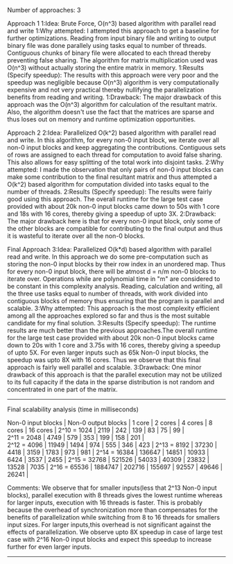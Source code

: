 Number of approaches: 3

Approach 1
1:Idea: Brute Force, O(n^3) based algorithm with parallel read and write
1:Why attempted: I attempted this approach to get a baseline for further optimizations. Reading from input binary 
file and writing to output binary file was done parallely using tasks equal to number of threads. Contiguous chunks 
of binary file were allocated to each thread thereby preventing false sharing. The algorithm for matrix multiplication
used was O(n^3) without actually storing the entire matrix in memory. 
1:Results (Specify speedup): The results with this approach were very poor and the speedup was negligible because O(n^3)
algorithm is very computationally expensive and not very practical thereby nullifying the parallelization benefits from 
reading and writing. 
1:Drawback: The major drawback of this approach was the O(n^3) algorithm for calculation of the resultant matrix.
Also, the algorithm doesn't use the fact that the matrices are sparse and thus loses out on memory and runtime 
optimization opportunities.


Approach 2
2:Idea: Parallelized O(k^2) based algorithm with parallel read and write. In this algorithm, for every non-0 input 
block, we iterate over all non-0 input blocks and keep aggregating the contributions. Contiguous sets of rows are 
assigned to each thread for computation to avoid false sharing. This also allows for easy splitting of the total 
work into disjoint tasks.
2:Why attempted: I made the observation that only pairs of non-0 input blocks can make some contribution to the final 
resultant matrix and thus attempted a O(k^2) based algorithm for computation divided into tasks equal to the number 
of threads. 
2:Results (Specify speedup): The results were fairly good using this approach. The overall runtime for the large test 
case provided with about 20k non-0 input blocks came down to 50s with 1 core and 18s with 16 cores, thereby giving a 
speedup of upto 3X.
2:Drawback: The major drawback here is that for every non-0 input block, only some of the other blocks are compatible 
for contributing to the final output and thus it is wasteful to iterate over all the non-0 blocks.

Final Approach
3:Idea: Parallelized O(k*d) based algorithm with parallel read and write. In this approach we do some pre-computation 
such as storing the non-0 input blocks by their row index in an unordered map. Thus for every non-0 input block, 
there will be atmost d = n/m non-0 blocks to iterate over. Operations while are polynomial time in "m" are considered 
to be constant in this complexity analysis. Reading, calculation and writing, all the three use tasks equal to number 
of threads, with work divided into contiguous blocks of memory thus ensuring that the program is parallel and scalable.
3:Why attempted: This approach is the most complexity efficient among all the approaches explored so far and thus is 
the most suitable candidate for my final solution.
3:Results (Specify speedup): The runtime results are much better than the previous approaches.The overall runtime for
the large test case provided with about 20k non-0 input blocks came down to 20s with 1 core and 3.75s with 16 cores,
thereby giving a speedup of upto 5X. For even larger inputs such as 65k Non-0 input blocks, the speedup was upto 8X
with 16 cores. Thus we observe that this final approach is fairly well parallel and scalable.
3:Drawback: One minor drawback of this approach is that the parallel execution may not be utilized to its full 
capacity if the data in the sparse distribution is not random and concentrated in one part of the matrix. 

--------------------------------------------------------------------------------------------------------------
Final scalability analysis (time in milliseconds)

Non-0 input blocks  |   Non-0 output blocks  |   1 core    |   2 cores  |   4 cores    |    8 cores   |   16 cores    |
    2^10 =  1024    |          2119          |      242    |      139   |       83     |       75     |       99      |       
    2^11 =  2048    |          4749          |      579    |      353   |      199     |      158     |      201      |              
    2^12 =  4096    |         11949          |     1494    |      974   |      555     |      346     |      423      |
    2^13 =  8192    |         37230          |     4418    |     3159   |     1783     |      973     |      981      |
    2^14 = 16384    |        136647          |    14851    |    10933   |     6424     |     3537     |     2455      |
    2^15 = 32768    |        521526          |    54033    |    40309   |    23832     |    13528     |     7035      |
    2^16 = 65536    |       1884747          |   202716    |   155697   |    92557     |    49646     |    26241      |


Comments: We observe that for smaller inputs(less that 2^13 Non-0 input blocks), parallel execution with 8 threads 
gives the lowest runtime whereas for larger inputs, execution with 16 threads is faster. This is probably because 
the overhead of synchronization more than compensates for the benefits of parallelization while switching from 8 to 
16 threads for smallers input sizes. For larger inputs,this overhead is not significant against the effects of 
parallelization. We observe upto 8X speedup in case of large test case with 2^16 Non-0 input blocks and expect this 
speedup to increase further for even larger inputs.

--------------------------------------------------------------------------------------------------------------
